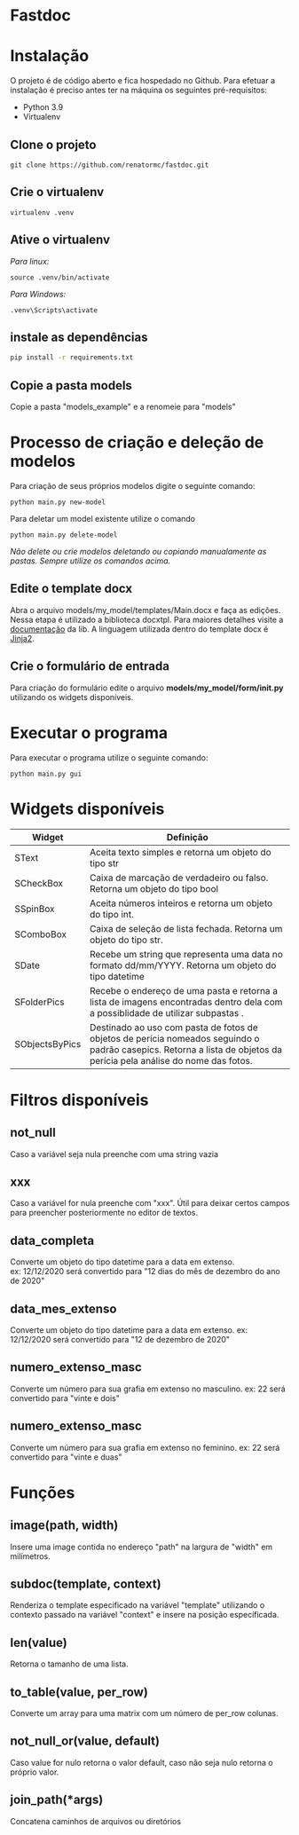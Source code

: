 # Fastdoc


# Instalação

O projeto é de código aberto e fica hospedado no Github. Para efetuar a instalação é preciso antes ter na máquina os seguintes pré-requisitos:

- Python 3.9
- Virtualenv

## Clone o projeto
```
git clone https://github.com/renatormc/fastdoc.git
```

## Crie o virtualenv

```
virtualenv .venv
```

## Ative o virtualenv

*Para linux:*
```
source .venv/bin/activate
```
*Para Windows:*
```
.venv\Scripts\activate
```

## instale as dependências
```bash
pip install -r requirements.txt
```

## Copie a pasta models

Copie a pasta "models_example" e a renomeie para "models"


# Processo de criação e deleção de modelos
Para criação de seus próprios modelos digite o seguinte comando:
```
python main.py new-model
```

Para deletar um model existente utilize o comando
```
python main.py delete-model
```

*Não delete ou crie modelos deletando ou copiando manualamente as pastas. Sempre utilize os comandos acima.*
## Edite o template docx

Abra o arquivo models/my_model/templates/Main.docx e faça as edições. Nessa etapa é utilizado a biblioteca docxtpl. Para maiores detalhes visite a [documentação](https://docxtpl.readthedocs.io/en/latest/) da lib. A linguagem utilizada dentro do template docx é [Jinja2](https://devhints.io/jinja).

## Crie o formulário de entrada
Para criação do formulário edite o arquivo **models/my_model/form/__init__.py** utilizando os widgets disponíveis.

# Executar o programa
Para executar o programa utilize o seguinte comando:
```
python main.py gui
```

# Widgets disponíveis

| Widget | Definição |
|--------|-----------|
| SText  |    Aceita texto simples e retorna um objeto do tipo str       |
|  SCheckBox      | Caixa de marcação de verdadeiro ou falso. Retorna um objeto do tipo bool           |
|   SSpinBox  | Aceita números inteiros e retorna um objeto do tipo int.           |
|SComboBox|Caixa de seleção de lista fechada. Retorna um objeto do tipo str.|
|SDate|Recebe um string que representa uma data no formato dd/mm/YYYY. Retorna um objeto do tipo datetime|
|SFolderPics|Recebe o endereço de uma pasta e retorna a lista de imagens encontradas dentro dela com a possiblidade de utilizar subpastas .|
|SObjectsByPics|Destinado ao uso com pasta de fotos de objetos de perícia nomeados seguindo o padrão casepics. Retorna a lista de objetos da perícia pela análise do nome das fotos.|

# Filtros disponíveis

## not_null

Caso a variável seja nula preenche com uma string vazia

## xxx

Caso a variável for nula preenche com "xxx". Útil para deixar certos campos para preencher posteriormente no editor de textos.

## data_completa

Converte um objeto do tipo datetime para a data em extenso.  
ex: 12/12/2020 será convertido para "12 dias do mês de dezembro do ano de 2020"

## data_mes_extenso

Converte um objeto do tipo datetime para a data em extenso.
ex: 12/12/2020 será convertido para "12 de dezembro de 2020"

## numero_extenso_masc

Converte um número para sua grafia em extenso no masculino.
ex: 22 será convertido para "vinte e dois"

## numero_extenso_masc

Converte um número para sua grafia em extenso no feminino.
ex: 22 será convertido para "vinte e duas"


# Funções
## image(path, width)

Insere uma image contida no endereço "path" na largura de "width" em milímetros.

## subdoc(template, context)

Renderiza o template especificado na variável "template" utilizando o contexto passado na variável "context" e insere na posição específicada.

## len(value)

Retorna o tamanho de uma lista.

## to_table(value, per_row)

Converte um array para uma matrix com um número de per_row colunas.

## not_null_or(value, default)

Caso value for nulo retorna o valor default, caso não seja nulo retorna o próprio valor.

## join_path(*args)

Concatena caminhos de arquivos ou diretórios

